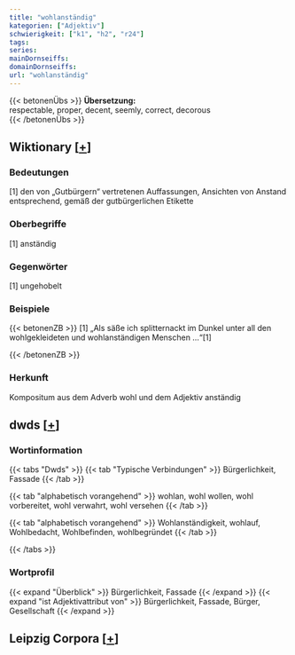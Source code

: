 ```yaml
---
title: "wohlanständig"
kategorien: ["Adjektiv"]
schwierigkeit: ["k1", "h2", "r24"]
tags:
series:
mainDornseiffs:
domainDornseiffs:
url: "wohlanständig"
---
```


{{< betonenÜbs >}}
**Übersetzung:**  
respectable, proper, decent, seemly, correct, decorous  
{{< /betonenÜbs >}}

## Wiktionary [[+](https://de.wiktionary.org/wiki/wohlanständig)]

### Bedeutungen
[1] den von „Gutbürgern“ vertretenen Auffassungen, Ansichten von Anstand entsprechend, gemäß der gutbürgerlichen Etikette  

### Oberbegriffe
[1] anständig  

### Gegenwörter
[1] ungehobelt  

### Beispiele
{{< betonenZB >}}
[1] „Als säße ich splitternackt im Dunkel unter all den wohlgekleideten und wohlanständigen Menschen …“[1]  

{{< /betonenZB >}}
### Herkunft
Kompositum aus dem Adverb wohl und dem Adjektiv anständig  



## dwds [[+](https://www.dwds.de/wb/wohlanständig)]

### Wortinformation
{{< tabs "Dwds" >}}
{{< tab "Typische Verbindungen" >}}
Bürgerlichkeit, Fassade
{{< /tab >}}

{{< tab "alphabetisch vorangehend" >}}
wohlan, wohl wollen, wohl vorbereitet, wohl verwahrt, wohl versehen
{{< /tab >}}

{{< tab "alphabetisch vorangehend" >}}
Wohlanständigkeit, wohlauf, Wohlbedacht, Wohlbefinden, wohlbegründet
{{< /tab >}}

{{< /tabs >}}

### Wortprofil
{{< expand "Überblick" >}} Bürgerlichkeit, Fassade {{< /expand >}}
{{< expand "ist Adjektivattribut von" >}} Bürgerlichkeit, Fassade, Bürger, Gesellschaft {{< /expand >}}

## Leipzig Corpora [[+](https://corpora.uni-leipzig.de/en/res?word=wohlanständig&corpusId=deu_newscrawl-public_2018)]

